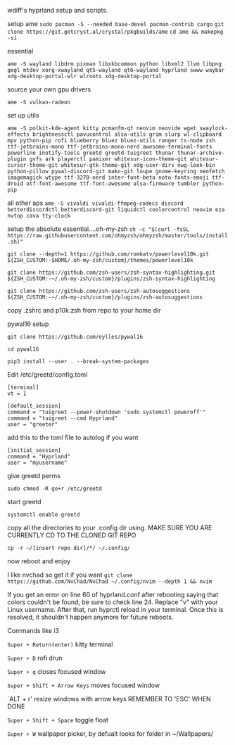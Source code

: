 
wdiff's hyprland setup and scripts.

setup ame
`sudo pacman -S --needed base-devel pacman-contrib cargo`
`git clone https://git.getcryst.al/crystal/pkgbuilds/ame`
`cd ame && makepkg -si`

essential 

`ame -S wayland libdrm pixman libxkbcommon python libxml2 llvm libpng gegl mtdev xorg-xwayland qt5-wayland qt6-wayland hyprland swww waybar xdg-desktop-portal-wlr wlroots xdg-desktop-portal`

source your own gpu drivers

`ame -S vulkan-radeon` 

set up utils

`ame -S polkit-kde-agent kitty pcmanfm-qt neovim neovide wget swaylock-effects brightnessctl pavucontrol alsa-utils grim slurp wl-clipboard mpv python-pip rofi blueberry bluez bluez-utils ranger ts-node zsh ttf-jetbrains-mono ttf-jetbrains-mono-nerd awesome-terminal-fonts powerline inotify-tools greetd greetd-tuigreet thunar thunar-archive-plugin gvfs ark playerctl pamixer whitesur-icon-theme-git whitesur-cursor-theme-git whitesur-gtk-theme-git xdg-user-dirs nwg-look-bin python-pillow pywal-discord-git mako-git loupe gnome-keyring neofetch imagemagick wtype ttf-3270-nerd inter-font-beta noto-fonts-emoji ttf-droid otf-font-awesome ttf-font-awesome alsa-firmware tumbler python-pip`

all other aps
`ame -S vivaldi vivaldi-ffmpeg-codecs discord betterdiscordctl betterdiscord-git liquidctl coolercontrol neovim eza nvtop cava tty-clock`

  
setup the absolute essential....oh-my-zsh 
`sh -c "$(curl -fsSL https://raw.githubusercontent.com/ohmyzsh/ohmyzsh/master/tools/install.sh)"`

`git clone --depth=1 https://github.com/romkatv/powerlevel10k.git ${ZSH_CUSTOM:-$HOME/.oh-my-zsh/custom}/themes/powerlevel10k`

`git clone https://github.com/zsh-users/zsh-syntax-highlighting.git ${ZSH_CUSTOM:-~/.oh-my-zsh/custom}/plugins/zsh-syntax-highlighting`

`git clone https://github.com/zsh-users/zsh-autosuggestions ${ZSH_CUSTOM:-~/.oh-my-zsh/custom}/plugins/zsh-autosuggestions`

copy .zshrc and p10k.zsh from repo to your home dir

pywal16 setup

`git clone https://github.com/eylles/pywal16`

`cd pywal16`

`pip3 install --user . --break-system-packages`

Edit /etc/greetd/config.toml

```
[terminal]
vt = 1

[default_session]
command = "tuigreet --power-shutdown 'sudo systemctl poweroff'"
command = "tuigreet --cmd Hyprland"
user = "greeter"
```
add this to the toml file to autolog if you want

```
[initial_session]
command = "Hyprland"
user = "myusername"
```

give greetd perms

`sudo chmod -R go+r /etc/greetd`

start greetd

`systemctl enable greetd`

copy all the directories to your .config dir using. MAKE SURE YOU ARE CURRENTLY CD TO THE CLONED GIT REPO 

`cp -r ~/[insert repo dir]/*/ ~/.config/`

now reboot and enjoy

I like nvchad so get it if you want
`git clone https://github.com/NvChad/NvChad ~/.config/nvim --depth 1 && nvim`

If you get an error on line 60 of hyprland.conf after rebooting saying that colors couldn't be found, be sure to check line 24. Replace "v" with your Linux username. After that, run hyprctl reload in your terminal. Once this is resolved, it shouldn't happen anymore for future reboots.

Commands
like i3

`Super + Return(enter)` 
kitty terminal 

`Super + D`
rofi drun

`Super + q` 
closes focused window

`Super + Shift + Arrow Keys` 
moves focused window

`ALT + r' 
resize windows with arrow keys REMEMBER TO 'ESC' WHEN DONE

`Super + Shift + Space` 
toggle float

`Super + W` 
wallpaper picker, by defualt looks for folder in ~/Wallpapers/



